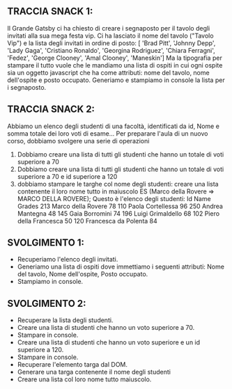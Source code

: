 ## TRACCIA SNACK 1:
Il Grande Gatsby ci ha chiesto di creare i segnaposto per il tavolo degli invitati alla sua mega festa vip. Ci ha lasciato il nome del tavolo ("Tavolo Vip") e la lista degli invitati in ordine di posto:
[ 'Brad Pitt', 'Johnny Depp', 'Lady Gaga', 'Cristiano Ronaldo', 'Georgina Rodriguez', 'Chiara Ferragni', 'Fedez', 'George Clooney', 'Amal Clooney', 'Maneskin']
Ma la tipografia per stampare il tutto vuole che le mandiamo una lista di ospiti in cui ogni ospite sia un oggetto javascript che ha come attributi: nome del tavolo, nome dell'ospite e posto occupato.
Generiamo e stampiamo in console la lista per i segnaposto.

## TRACCIA SNACK 2:
Abbiamo un elenco degli studenti di una facoltà, identificati da id, Nome e somma totale dei loro voti di esame...
Per preparare l'aula di un nuovo corso, dobbiamo svolgere una serie di operazioni
1. Dobbiamo creare una lista di tutti gli studenti che hanno un totale di voti superiore a 70
2. Dobbiamo creare una lista di tutti gli studenti che hanno un totale di voti superiore a 70 e id superiore a 120
3.  dobbiamo stampare le targhe col nome degli studenti: creare una lista contenente il loro nome tutto in maiuscolo ES (Marco della Rovere => MARCO DELLA ROVERE);
Questo è l'elenco degli studenti:
Id  Name                Grades
213 Marco della Rovere      78
110 Paola Cortellessa       96
250 Andrea Mantegna 	    48
145 Gaia Borromini          74
196 Luigi Grimaldello 	    68
102 Piero della Francesca   50
120 Francesca da Polenta    84 

## SVOLGIMENTO 1:
- Recuperiamo l'elenco degli invitati.
- Generiamo una lista di ospiti dove immettiamo i seguenti attributi: Nome del tavolo, Nome dell'ospite, Posto occupato.
- Stampiamo in console.

## SVOLGIMENTO 2:
- Recuperare la lista degli studenti.
- Creare una lista di studenti che hanno un voto superiore a 70.
- Stampare in console.
- Creare una lista di studenti che hanno un voto superiore e un id superiore a 120.
- Stampare in console.
- Recuperare l'elemento targa dal DOM.
- Generare una targa contenente il nome degli studenti
- Creare una lista col loro nome tutto maiuscolo.